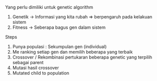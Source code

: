 Yang perlu dimiliki untuk genetic algorithm

1. Genetik -> Informasi yang kita rubah => berpengaruh pada kelakuan sistem
2. Fitness -> Seberapa bagus gen dalam sistem

Steps
1. Punya populasi : Sekumpulan gen (individual)
2. Me ranking setiap gen dan memilih beberapa yang terbaik
3. Crossover / Rekombinasi pertukaran beberapa genetic yang terpilih sebagai parent
4. Mutasi hasil crossover
5. Mutated child to population